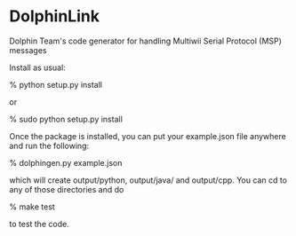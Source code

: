 # DolphinLink
Dolphin Team's code generator for handling Multiwii Serial Protocol (MSP) messages

Install as usual: 

  % python setup.py install
  
or

  % sudo python setup.py install

Once the package is installed, you can put your example.json file anywhere and run the following:

  % dolphingen.py example.json
  
which will create output/python, output/java/ and output/cpp.  You can cd to any of those directories and do

  % make test
  
to test the code.
